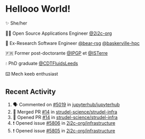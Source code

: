 # Hellooo World!

✨ She/her

👩‍💻 Open Source Applications Engineer [@2i2c-org](https://2i2c.org/)

🐻 Ex-Research Software Engineer [@bear-rsg](https://github.com/bear-rsg) [@baskerville-hpc](https://github.com/baskerville-hpc) 

🇫🇷 Former post-doctorante [@IPGP](https://github.com/IPGP) et [@ISTerre](https://www.isterre.fr/) 

💧 PhD graduate [@CDTFluidsLeeds](https://fluid-dynamics.leeds.ac.uk/) 

⌨️ Mech keeb enthusiast 

## Recent Activity 

<!--START_SECTION:activity-->
1. 🗣 Commented on [#5019](https://github.com/jupyterhub/jupyterhub/issues/5019#issuecomment-2759110457) in [jupyterhub/jupyterhub](https://github.com/jupyterhub/jupyterhub)
2. 🎉 Merged PR [#14](https://github.com/strudel-science/strudel-infra/pull/14) in [strudel-science/strudel-infra](https://github.com/strudel-science/strudel-infra)
3. 💪 Opened PR [#14](https://github.com/strudel-science/strudel-infra/pull/14) in [strudel-science/strudel-infra](https://github.com/strudel-science/strudel-infra)
4. ❗ Opened issue [#5806](https://github.com/2i2c-org/infrastructure/issues/5806) in [2i2c-org/infrastructure](https://github.com/2i2c-org/infrastructure)
5. ❗ Opened issue [#5805](https://github.com/2i2c-org/infrastructure/issues/5805) in [2i2c-org/infrastructure](https://github.com/2i2c-org/infrastructure)
<!--END_SECTION:activity-->
